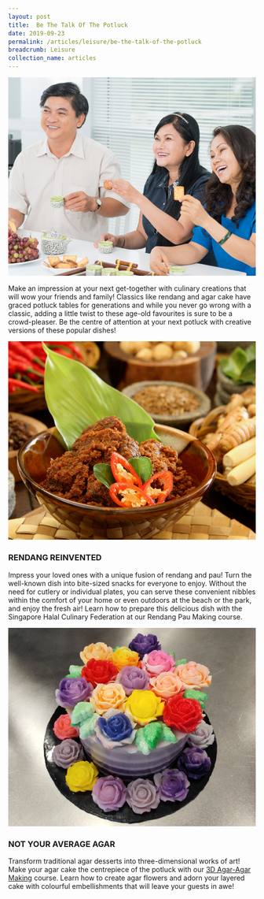 ```yaml
---
layout: post
title:  Be The Talk Of The Potluck
date: 2019-09-23
permalink: /articles/leisure/be-the-talk-of-the-potluck
breadcrumb: Leisure
collection_name: articles
---
```

![Be The Talk Of The Potluck](/images/content-articles/leisure/be-the-talk-of-the-potluck-img1.jpg)

Make an impression at your next get-together with culinary creations that will wow your friends and family! Classics like rendang and agar cake have graced potluck tables for generations and while you never go wrong with a classic, adding a little twist to these age-old favourites is sure to be a crowd-pleaser. Be the centre of attention at your next potluck with creative versions of these popular dishes!

![Be The Talk Of The Potluck](/images/content-articles/leisure/be-the-talk-of-the-potluck-img2.jpg)

### RENDANG REINVENTED
Impress your loved ones with a unique fusion of rendang and pau! Turn the well-known dish into bite-sized snacks for everyone to enjoy. Without the need for cutlery or individual plates, you can serve these convenient nibbles within the comfort of your home or even outdoors at the beach or the park, and enjoy the fresh air! Learn how to prepare this delicious dish with the Singapore Halal Culinary Federation at our Rendang Pau Making course.

![Be The Talk Of The Potluck](/images/content-articles/leisure/be-the-talk-of-the-potluck-img3.jpg)

### NOT YOUR AVERAGE AGAR
Transform traditional agar desserts into three-dimensional works of art! Make your agar cake the centrepiece of the potluck with our [3D Agar-Agar Making](../../course-directory/lifestyle-and-leisure/#3d-agar-agar-making) course. Learn how to create agar flowers and adorn your layered cake with colourful embellishments that will leave your guests in awe!
